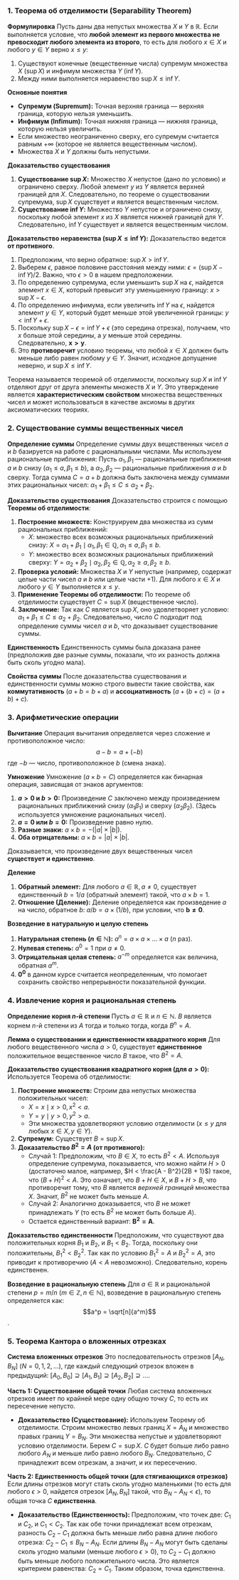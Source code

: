 

### 1. Теорема об отделимости (Separability Theorem)

**Формулировка** Пусть даны два непустых множества $X$ и $Y$ в $\mathbb{R}$. Если выполняется условие, что **любой элемент из первого множества не превосходит любого элемента из второго**, то есть для любого $x \in X$ и любого $y \in Y$ верно $x \le y$:

1. Существуют конечные (вещественные числа) супремум множества $X$ ($\sup X$) и инфимум множества $Y$ ($\inf Y$).
2. Между ними выполняется неравенство $\sup X \le \inf Y$.

**Основные понятия**

- **Супремум (Supremum):** Точная верхняя граница — верхняя граница, которую нельзя уменьшить.
- **Инфимум (Infimum):** Точная нижняя граница — нижняя граница, которую нельзя увеличить.
- Если множество неограниченно сверху, его супремум считается равным $+\infty$ (которое не является вещественным числом).
- Множества $X$ и $Y$ должны быть непустыми.

**Доказательство существования**

1. **Существование $\sup X$:** Множество $X$ непустое (дано по условию) и ограничено сверху. Любой элемент $y$ из $Y$ является верхней границей для $X$. Следовательно, по теореме о существовании супремума, $\sup X$ существует и является вещественным числом.
2. **Существование $\inf Y$:** Множество $Y$ непустое и ограничено снизу, поскольку любой элемент $x$ из $X$ является нижней границей для $Y$. Следовательно, $\inf Y$ существует и является вещественным числом.

**Доказательство неравенства ($\sup X \le \inf Y$):** Доказательство ведется **от противного**.

1. Предположим, что верно обратное: $\sup X > \inf Y$.
2. Выберем $\epsilon$, равное половине расстояния между ними: $\epsilon = (\sup X - \inf Y) / 2$. Важно, что $\epsilon > 0$ в нашем предположении.
3. По определению супремума, если уменьшить $\sup X$ на $\epsilon$, найдется элемент $x \in X$, который превысит эту уменьшенную границу: $x > \sup X - \epsilon$.
4. По определению инфимума, если увеличить $\inf Y$ на $\epsilon$, найдется элемент $y \in Y$, который будет меньше этой увеличенной границы: $y < \inf Y + \epsilon$.
5. Поскольку $\sup X - \epsilon = \inf Y + \epsilon$ (это середина отрезка), получаем, что $x$ больше этой середины, а $y$ меньше этой середины. Следовательно, $\mathbf{x > y}$.
6. Это **противоречит** условию теоремы, что любой $x \in X$ должен быть меньше либо равен любому $y \in Y$. Значит, исходное допущение неверно, и $\sup X \le \inf Y$.

Теорема называется теоремой об отделимости, поскольку $\sup X$ и $\inf Y$ отделяют друг от друга элементы множеств $X$ и $Y$. Это утверждение является **характеристическим свойством** множества вещественных чисел и может использоваться в качестве аксиомы в других аксиоматических теориях.

### 2. Существование суммы вещественных чисел

**Определение суммы** Определение суммы двух вещественных чисел $a$ и $b$ базируется на работе с рациональными числами. Мы используем рациональные приближения: Пусть $\alpha_1, \beta_1$ — рациональные приближения $a$ и $b$ снизу ($\alpha_1 \le a, \beta_1 \le b$), а $\alpha_2, \beta_2$ — рациональные приближения $a$ и $b$ сверху. Тогда сумма $C = a+b$ должна быть заключена между суммами этих рациональных чисел: $\alpha_1 + \beta_1 \le C \le \alpha_2 + \beta_2$.

**Доказательство существования** Доказательство строится с помощью **Теоремы об отделимости**:

1. **Построение множеств:** Конструируем два множества из сумм рациональных приближений:
    - $X$: множество всех возможных рациональных приближений снизу: $X = {\alpha_1 + \beta_1 \mid \alpha_1, \beta_1 \in \mathbb{Q}, \alpha_1 \le a, \beta_1 \le b}$.
    - $Y$: множество всех возможных рациональных приближений сверху: $Y = {\alpha_2 + \beta_2 \mid \alpha_2, \beta_2 \in \mathbb{Q}, \alpha_2 \ge a, \beta_2 \ge b}$.
2. **Проверка условий:** Множества $X$ и $Y$ непустые (например, содержат целые части чисел $a$ и $b$ или целые части $+1$). Для любого $x \in X$ и любого $y \in Y$ выполняется $x \le y$.
3. **Применение Теоремы об отделимости:** По теореме об отделимости существует $C = \sup X$ (вещественное число).
4. **Заключение:** Так как $C$ является $\sup X$, оно удовлетворяет условию: $\alpha_1 + \beta_1 \le C \le \alpha_2 + \beta_2$. Следовательно, число $C$ подходит под определение суммы чисел $a$ и $b$, что доказывает существование суммы.

**Единственность** Единственность суммы была доказана ранее (предположив две разные суммы, показали, что их разность должна быть сколь угодно мала).

**Свойства суммы** После доказательства существования и единственности суммы можно строго вывести такие свойства, как **коммутативность** ($a+b = b+a$) и **ассоциативность** ($a + (b+c) = (a+b) + c$).

### 3. Арифметические операции

**Вычитание** Операция вычитания определяется через сложение и противоположное число: $$a - b = a + (-b)$$ где $-b$ — число, противоположное $b$ (смена знака).

**Умножение** Умножение ($a \times b = C$) определяется как бинарная операция, зависящая от знаков аргументов:

1. **$a > 0$ и $b > 0$:** Произведение $C$ заключено между произведением рациональных приближений снизу ($\alpha_1\beta_1$) и сверху ($\alpha_2\beta_2$). (Здесь используется умножение рациональных чисел).
2. **$a = 0$ или $b = 0$:** Произведение равно нулю.
3. **Разные знаки:** $a \times b = -(|a| \times |b|)$.
4. **Оба отрицательны:** $a \times b = |a| \times |b|$.

Доказывается, что произведение двух вещественных чисел **существует и единственно**.

**Деление**

1. **Обратный элемент:** Для любого $a \in \mathbb{R}, a \ne 0$, существует единственный $b = 1/a$ (обратный элемент) такой, что $a \times b = 1$.
2. **Отношение (Деление):** Деление определяется как произведение $a$ на число, обратное $b$: $a / b = a \times (1/b)$, при условии, что $\mathbf{b \ne 0}$.

**Возведение в натуральную и целую степень**

1. **Натуральная степень ($n \in \mathbb{N}$):** $a^n = a \times a \times \dots \times a$ ($n$ раз).
2. **Нулевая степень:** $a^0 = 1$ при $a \ne 0$.
3. **Отрицательная целая степень:** $a^{-m}$ определяется как величина, обратная $a^m$.
4. **$0^0$** в данном курсе считается неопределенным, что помогает сохранить свойство непрерывности показательной функции.

### 4. Извлечение корня и рациональная степень

**Определение корня $n$-й степени** Пусть $a \in \mathbb{R}$ и $n \in \mathbb{N}$. $B$ является корнем $n$-й степени из $A$ тогда и только тогда, когда $B^n = A$.

**Лемма о существовании и единственности квадратного корня** Для любого вещественного числа $a > 0$, существует **единственное** положительное вещественное число $B$ такое, что $B^2 = A$.

**Доказательство существования квадратного корня (для $a > 0$):** Используется Теорема об отделимости:

1. **Построение множеств:** Строим два непустых множества положительных чисел:
    - $X = {x \mid x > 0, x^2 < a}$.
    - $Y = {y \mid y > 0, y^2 > a}$.
    - Эти множества удовлетворяют условию отделимости ($x \le y$ для любых $x \in X, y \in Y$).
2. **Супремум:** Существует $B = \sup X$.
3. **Доказательство $B^2 = A$ (от противного):**
    - Случай 1: Предположим, что $B \in X$, то есть $B^2 < A$. Используя определение супремума, показывается, что можно найти $H > 0$ (достаточно малое, например, $H < \frac{A - B^2}{2B + 1}$) такое, что $(B+H)^2 < A$. Это означает, что $B+H \in X$, и $B+H > B$, что противоречит тому, что $B$ является _верхней границей_ множества $X$. Значит, $B^2$ не может быть меньше $A$.
    - Случай 2: Аналогично доказывается, что $B$ не может принадлежать $Y$ (то есть $B^2$ не может быть больше $A$).
    - Остается единственный вариант: $\mathbf{B^2 = A}$.

**Доказательство единственности** Предположим, что существуют два положительных корня $B_1$ и $B_2$, и $B_1 < B_2$. Тогда, поскольку они положительны, $B_1^2 < B_2^2$. Так как по условию $B_1^2 = A$ и $B_2^2 = A$, это приводит к противоречию ($A < A$ невозможно). Следовательно, корень единственен.

**Возведение в рациональную степень** Для $a \in \mathbb{R}$ и рациональной степени $p = m/n$ ($m \in \mathbb{Z}, n \in \mathbb{N}$), возведение в рациональную степень определяется как: $$a^p = \sqrt[n]{a^m}$$.

### 5. Теорема Кантора о вложенных отрезках

**Система вложенных отрезков** Это последовательность отрезков $[A_N, B_N]$ ($N=0, 1, 2, \dots$), где каждый следующий отрезок вложен в предыдущий: $[A_0, B_0] \supseteq [A_1, B_1] \supseteq [A_2, B_2] \supseteq \dots$.

**Часть 1: Существование общей точки** Любая система вложенных отрезков имеет по крайней мере одну общую точку $C$, то есть их пересечение непусто.

- **Доказательство (Существование):** Используем Теорему об отделимости. Строим множество левых границ $X = {A_N}$ и множество правых границ $Y = {B_N}$. Эти множества непустые и удовлетворяют условию отделимости. Берем $C = \sup X$. $C$ будет больше либо равно любого $A_N$ и меньше либо равно любого $B_N$. Следовательно, $C$ принадлежит всем отрезкам, а значит, и их пересечению.

**Часть 2: Единственность общей точки (для стягивающихся отрезков)** Если длины отрезков могут стать сколь угодно маленькими (то есть для любого $\epsilon > 0$, найдется отрезок $[A_N, B_N]$ такой, что $B_N - A_N < \epsilon$), то общая точка $C$ **единственна**.

- **Доказательство (Единственность):** Предположим, что точек две: $C_1$ и $C_2$, и $C_1 < C_2$. Так как обе точки принадлежат всем отрезкам, разность $C_2 - C_1$ должна быть меньше либо равна длине любого отрезка: $C_2 - C_1 \le B_N - A_N$. Если длины $B_N - A_N$ могут быть сделаны сколь угодно малыми (меньше любого $\epsilon > 0$), то $C_2 - C_1$ должно быть меньше любого положительного числа. Это является критерием равенства: $C_2 = C_1$. Таким образом, точка единственна.